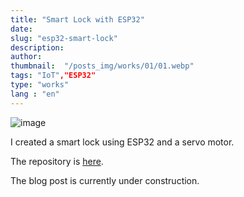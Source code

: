 ```yaml
---
title: "Smart Lock with ESP32"
date:
slug: "esp32-smart-lock"
description: 
author: 
thumbnail:  "/posts_img/works/01/01.webp"
tags: "IoT","ESP32"
type: "works"
lang : "en"
---
```


<!-- insert image -->

![image](/posts_img/works/01/01.webp)

I created a smart lock using ESP32 and a servo motor.

The repository is [here](https://github.com/seiei-n/ESP32_SMART_LOCK).

The blog post is currently under construction.

